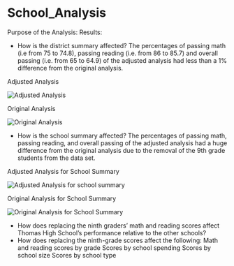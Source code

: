 # School_Analysis
Purpose of the Analysis:
Results:
* How is the district summary affected?
 The percentages of passing math (i.e from 75	to 74.8), passing reading (i.e. from 86 to 85.7) and overall passing (i.e. from 65 to 64.9) of the adjusted analysis had less than a 1% difference from the original analysis.
 
 Adjusted Analysis
 
 ![Adjusted Analysis](https://user-images.githubusercontent.com/104453593/171750347-093b1fd1-d6f1-4eeb-ab66-f9f5a8ea2cf5.PNG)
 
 
 Original Analysis

 ![Original Analysis](https://user-images.githubusercontent.com/104453593/171750428-85028aa3-c812-42e5-b820-7f5276464108.PNG)


 * How is the school summary affected?
  The percentages of passing math, passing reading, and overall passing of the adjusted analysis had a huge difference from the original analysis due to the removal of the 9th grade students from the data set.
  
  Adjusted Analysis for School Summary
  
  ![Adjusted Analysis for school summary](https://user-images.githubusercontent.com/104453593/171753384-73f1241a-0a85-4cf5-a4d3-124820e4c89a.PNG)


  Original Analysis for School Summary
  
  
  ![Original Analysis for School Summary](https://user-images.githubusercontent.com/104453593/171753398-acc25cfa-8206-4539-95a3-9438938cc4a5.PNG)

 
  
 * How does replacing the ninth graders’ math and reading scores affect Thomas High School’s performance relative to the other schools?
 * How does replacing the ninth-grade scores affect the following:
Math and reading scores by grade
Scores by school spending
Scores by school size
Scores by school type
